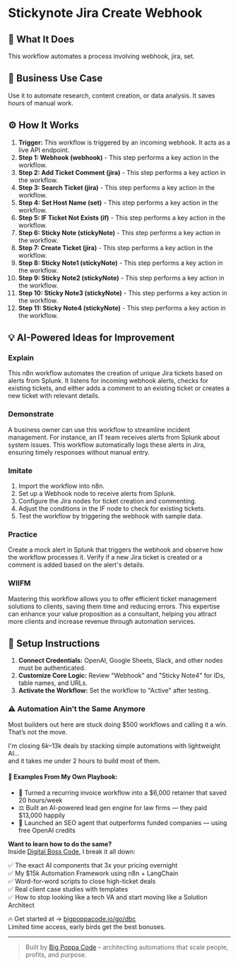 # Stickynote Jira Create Webhook

## 🚀 What It Does
This workflow automates a process involving webhook, jira, set.

## 💼 Business Use Case
Use it to automate research, content creation, or data analysis. It saves hours of manual work.

## ⚙️ How It Works
1.  **Trigger:** This workflow is triggered by an incoming webhook. It acts as a live API endpoint.
2. **Step 1: Webhook (webhook)** - This step performs a key action in the workflow.
3. **Step 2: Add Ticket Comment (jira)** - This step performs a key action in the workflow.
4. **Step 3: Search Ticket (jira)** - This step performs a key action in the workflow.
5. **Step 4: Set Host Name (set)** - This step performs a key action in the workflow.
6. **Step 5: IF Ticket Not Exists (if)** - This step performs a key action in the workflow.
7. **Step 6: Sticky Note (stickyNote)** - This step performs a key action in the workflow.
8. **Step 7: Create Ticket (jira)** - This step performs a key action in the workflow.
9. **Step 8: Sticky Note1 (stickyNote)** - This step performs a key action in the workflow.
10. **Step 9: Sticky Note2 (stickyNote)** - This step performs a key action in the workflow.
11. **Step 10: Sticky Note3 (stickyNote)** - This step performs a key action in the workflow.
12. **Step 11: Sticky Note4 (stickyNote)** - This step performs a key action in the workflow.

## 💡 AI-Powered Ideas for Improvement
### Explain
This n8n workflow automates the creation of unique Jira tickets based on alerts from Splunk. It listens for incoming webhook alerts, checks for existing tickets, and either adds a comment to an existing ticket or creates a new ticket with relevant details.

### Demonstrate
A business owner can use this workflow to streamline incident management. For instance, an IT team receives alerts from Splunk about system issues. This workflow automatically logs these alerts in Jira, ensuring timely responses without manual entry.

### Imitate
1. Import the workflow into n8n.
2. Set up a Webhook node to receive alerts from Splunk.
3. Configure the Jira nodes for ticket creation and commenting.
4. Adjust the conditions in the IF node to check for existing tickets.
5. Test the workflow by triggering the webhook with sample data.

### Practice
Create a mock alert in Splunk that triggers the webhook and observe how the workflow processes it. Verify if a new Jira ticket is created or a comment is added based on the alert's details.

### WIIFM
Mastering this workflow allows you to offer efficient ticket management solutions to clients, saving them time and reducing errors. This expertise can enhance your value proposition as a consultant, helping you attract more clients and increase revenue through automation services.

## 🔧 Setup Instructions
1. **Connect Credentials:** OpenAI, Google Sheets, Slack, and other nodes must be authenticated.
2. **Customize Core Logic:** Review "Webhook" and "Sticky Note4" for IDs, table names, and URLs.
3. **Activate the Workflow:** Set the workflow to "Active" after testing.

### ⚠️ Automation Ain’t the Same Anymore

Most builders out here are stuck doing $500 workflows and calling it a win.  
That’s not the move.  

I'm closing $6k–$13k deals by stacking simple automations with lightweight AI...  
and it takes me under 2 hours to build most of them.

#### 🧠 Examples From My Own Playbook:
- 🔁 Turned a recurring invoice workflow into a $6,000 retainer that saved 20 hours/week  
- ⚖️ Built an AI-powered lead gen engine for law firms — they paid $13,000 happily  
- 🚀 Launched an SEO agent that outperforms funded companies — using free OpenAI credits  

**Want to learn how to do the same?**  
Inside [Digital Boss Code](https://bigpoppacode.io/go/dbc), I break it all down:

✅ The exact AI components that 3x your pricing overnight  
✅ My $15k Automation Framework using n8n + LangChain  
✅ Word-for-word scripts to close high-ticket deals  
✅ Real client case studies with templates  
✅ How to stop looking like a tech VA and start moving like a Solution Architect  

🔥 Get started at → [bigpoppacode.io/go/dbc](https://bigpoppacode.io/go/dbc)  
Limited time access, early birds get the best bonuses.

---
> Built by [Big Poppa Code](https://bigpoppacode.io) – architecting automations that scale people, profits, and purpose.

